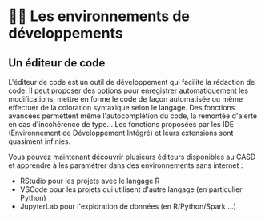 # 👩🏫 Les environnements de développements

## Un éditeur de code

L'éditeur de code est un outil de développement qui facilite la rédaction de code. Il peut proposer des options pour enregistrer automatiquement les modifications, mettre en forme le code de façon automatisée ou même effectuer de la coloration syntaxique selon le langage. Des fonctions avancées permettent même l'autocomplétion du code, la remontée d'alerte en cas d'incohérence de type… Les fonctions proposées par les IDE (Environnement de Développement Intégré) et leurs extensions sont quasiment infinies.

Vous pouvez maintenant découvrir plusieurs éditeurs disponibles au CASD et apprendre à les paramétrer dans des environnements sans internet  :&#x20;

* RStudio pour les projets avec le langage R
* VSCode pour les projets qui utilisent d'autre langage (en particulier Python)
* JupyterLab pour l'exploration de données (en R/Python/Spark ...)
